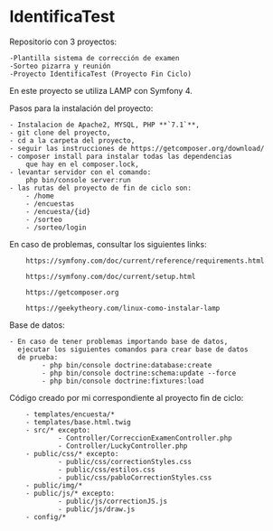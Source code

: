 # IdentificaTest

Repositorio con 3 proyectos:

    -Plantilla sistema de corrección de examen
    -Sorteo pizarra y reunión
    -Proyecto IdentificaTest (Proyecto Fin Ciclo)

En este proyecto se utiliza LAMP con Symfony 4.

Pasos para la instalación del proyecto:


    - Instalacion de Apache2, MYSQL, PHP **`7.1`**,
    - git clone del proyecto,
    - cd a la carpeta del proyecto,
    - seguir las instrucciones de https://getcomposer.org/download/
    - composer install para instalar todas las dependencias 
        que hay en el composer.lock,
    - levantar servidor con el comando:
        php bin/console server:run
    - las rutas del proyecto de fin de ciclo son:
        - /home
        - /encuestas
        - /encuesta/{id}
        - /sorteo
        - /sorteo/login
        

En caso de problemas, consultar los siguientes links:

        https://symfony.com/doc/current/reference/requirements.html

        https://symfony.com/doc/current/setup.html
        
        https://getcomposer.org
        
        https://geekytheory.com/linux-como-instalar-lamp
        
        
Base de datos: 
    
    - En caso de tener problemas importando base de datos,
      ejecutar los siguientes comandos para crear base de datos
      de prueba:
            - php bin/console doctrine:database:create
            - php bin/console doctrine:schema:update --force
            - php bin/console doctrine:fixtures:load
    
    


Código creado por mi correspondiente al proyecto fin de ciclo:

        - templates/encuesta/*
        - templates/base.html.twig
        - src/* excepto:
                - Controller/CorreccionExamenController.php
                - Controller/LuckyController.php
        - public/css/* excepto:
                - public/css/correctionStyles.css
                - public/css/estilos.css
                - public/css/pabloCorrectionStyles.css
        - public/img/*
        - public/js/* excepto:
                - public/js/correctionJS.js
                - public/js/draw.js
        - config/*
